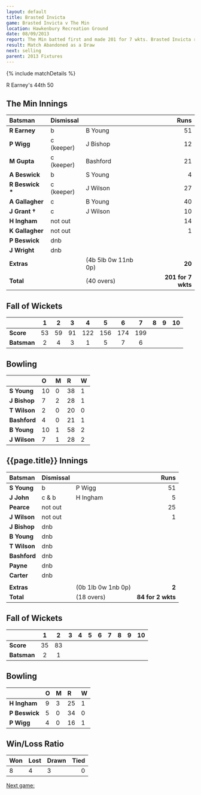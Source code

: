 ```yaml
---
layout: default
title: Brasted Invicta
game: Brasted Invicta v The Min
location: Hawkenbury Recreation Ground
date: 08/09/2013
report: The Min batted first and made 201 for 7 wkts. Brasted Invicta replied with 84 for 2 wkts before rain stopped play
result: Match Abandoned as a Draw
next: selling
parent: 2013 Fixtures
---
```


{% include matchDetails %}

R Earney's 44th 50

## The Min Innings

| Batsman | Dismissal |  | Runs |
|:---|:---|---|---:|
| **R Earney** | b | B Young | 51 |
| **P Wigg** | c (keeper) | J Bishop | 12 |
| **M Gupta** | c (keeper) | Bashford | 21 |
| **A Beswick** | b | S Young | 4 |
| **R Beswick &#42;** | c (keeper) | J Wilson | 27 |
| **A Gallagher** | c | B Young | 40 |
| **J Grant &#8224;** | c | J Wilson | 10 |
| **H Ingham** |not out |  | 14 |
| **K Gallagher** | not out |  | 1 |
| **P Beswick** | dnb |  |  |
| **J Wright** | dnb |  |  |
| **Extras** | | (4b 5lb 0w 11nb 0p) | **20** |
| **Total** | | (40 overs) | **201 for 7 wkts** |

## Fall of Wickets

| | 1 | 2 | 3 | 4 | 5 | 6 | 7 | 8 | 9 | 10 |
|---|:---:|:---:|:---:|:---:|:---:|:---:|:---:|:---:|:---:|:---:|
| **Score** | 53 | 59 | 91 | 122 | 156 | 174 | 199 |  |  |  |
| **Batsman** | 2 | 4 | 3 | 1 | 5 | 7 | 6 |  |  |  |

## Bowling

| | O | M | R | W |
|---|:---|:---|:---|:---|
| **S Young** | 10 | 0 | 38 | 1 |
| **J Bishop** | 7 | 2 | 28 | 1 |
| **T Wilson** | 2 | 0 | 20 | 0 |
| **Bashford** | 4 | 0 | 21 | 1 |
| **B Young** | 10 | 1 | 58 | 2 |
| **J Wilson** | 7 | 1 | 28 | 2 |

## {{page.title}} Innings

| Batsman | Dismissal |  | Runs |
|:---|:---|---|---:|
| **S Young** | b | P Wigg | 51 |
| **J John** | c & b | H Ingham | 5 |
| **Pearce** | not out |   | 25 |
| **J Wilson** | not out |   | 1 |
| **J Bishop** | dnb |  |  |
| **B Young** | dnb |  |  |
| **T Wilson** | dnb |  |  |
| **Bashford** | dnb |  |  |
| **Payne** | dnb |  |  |
| **Carter** | dnb |  |  |
|  |  |  |  |
| **Extras** | | (0b 1lb 0w 1nb 0p) | **2** |
| **Total** | | (18 overs) | **84 for 2 wkts** |

## Fall of Wickets

| | 1 | 2 | 3 | 4 | 5 | 6 | 7 | 8 | 9 | 10 |
|---|:---:|:---:|:---:|:---:|:---:|:---:|:---:|:---:|:---:|:---:|
| **Score** | 35 | 83 |  |  |  |  |  |  |  |  |
| **Batsman** | 2 | 1 |  |  |  |  |  |  |  |  |

## Bowling

| | O | M | R | W |
|---|:---|:---|:---|:---|
| **H Ingham** | 9 | 3 | 25 | 1 |
| **P Beswick** | 5 | 0 | 34 | 0 |
| **P Wigg** | 4 | 0 | 16 | 1 |

## Win/Loss Ratio

| Won | Lost | Drawn | Tied |
|:---|:---|:---|---:|
 8 | 4 | 3 | 0 |

[Next game:]({{page.next}})